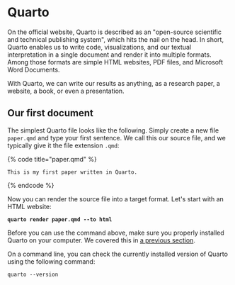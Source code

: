 # Quarto

On the official website, Quarto is described as an "open-source scientific and technical publishing system", which hits the nail on the head. In short, Quarto enables us to write code, visualizations, and our textual interpretation in a single document and render it into multiple formats. Among those formats are simple HTML websites, PDF files, and Microsoft Word Documents.

With Quarto, we can write our results as anything, as a research paper, a website, a book, or even a presentation.

## Our first document

The simplest Quarto file looks like the following. Simply create a new file `paper.qmd` and type your first sentence. We call this our source file, and we typically give it the file extension `.qmd`:

{% code title="paper.qmd" %}
```
This is my first paper written in Quarto.
```
{% endcode %}

Now you can render the source file into a target format. Let's start with an HTML website:

<pre><code><strong>quarto render paper.qmd --to html
</strong></code></pre>

Before you can use the command above, make sure you properly installed Quarto on your computer. We covered this in [a previous section](../working-environment/1-tools.md).

On a command line, you can check the currently installed version of Quarto using the following command:

```
quarto --version
```
